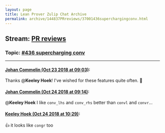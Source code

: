 ```yaml
---
layout: page
title: Lean Prover Zulip Chat Archive 
permalink: archive/144837PRreviews/37001436superchargingconv.html
---
```


## Stream: [PR reviews](index.html)
### Topic: [#436 supercharging conv](37001436superchargingconv.html)

---

#### [Johan Commelin (Oct 23 2018 at 09:03)](https://leanprover.zulipchat.com/#narrow/stream/144837-PR%20reviews/topic/%23436%20supercharging%20conv/near/136319794):
Thanks @**Keeley Hoek**! I've wished for these features quite often. :tada:

#### [Johan Commelin (Oct 24 2018 at 09:14)](https://leanprover.zulipchat.com/#narrow/stream/144837-PR%20reviews/topic/%23436%20supercharging%20conv/near/136391312):
@**Keeley Hoek** I like `conv_lhs` and `conv_rhs` better than `convl` and `convr`...

#### [Keeley Hoek (Oct 24 2018 at 10:29)](https://leanprover.zulipchat.com/#narrow/stream/144837-PR%20reviews/topic/%23436%20supercharging%20conv/near/136394335):
:+1: it looks like `congr` too

